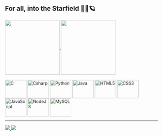 ## For all, into the Starfield 🚀💫🪐

<div>
  <a href="https://github.com/anuraghazra/github-readme-stats">
    <img height=180 align="center" src="https://github-readme-stats.vercel.app/api?username=GabrielSouzaAlmeida&&theme=tokyonight&show_icons=true&count_private=true" />
  </a>
  <a href="https://github.com/anuraghazra/convoychat">
    <img height=180 align="center" src="https://github-readme-stats.vercel.app/api/top-langs?username=GabrielSouzaAlmeida&layout=compact&langs_count=8&card_width=320&theme=tokyonight" />
  </a>
</div>

<div style="display: inline_block"><br>  
  <img align="center" alt="C" height="60" width="70" src="https://cdn.jsdelivr.net/gh/devicons/devicon/icons/c/c-original.svg"> 
  <img align="center" alt="Csharp" height="60" width="70" src="https://cdn.jsdelivr.net/gh/devicons/devicon/icons/csharp/csharp-original.svg">
  <img align="center" alt="Python" height="60" width="70" src="https://cdn.jsdelivr.net/gh/devicons/devicon/icons/python/python-original.svg" />
  <img align="center" alt="Java" height="60" width="70" src="https://cdn.jsdelivr.net/gh/devicons/devicon/icons/java/java-original-wordmark.svg"> 
  <img align="center" alt="HTML5" height="60" width="70" src="https://cdn.jsdelivr.net/gh/devicons/devicon/icons/html5/html5-original.svg"> 
  <img align="center" alt="CSS3" height="60" width="70" src="https://cdn.jsdelivr.net/gh/devicons/devicon/icons/css3/css3-original.svg"> 
  <img align="center" alt="JavaScript" height="60" width="70" src="https://cdn.jsdelivr.net/gh/devicons/devicon/icons/javascript/javascript-original.svg"> 
  <img align="center" alt="NodeJS" height="60" width="70" src="https://cdn.jsdelivr.net/gh/devicons/devicon/icons/nodejs/nodejs-original.svg"> 
  <img align="center" alt="MySQL" height="60" width="70" src="https://cdn.jsdelivr.net/gh/devicons/devicon/icons/mysql/mysql-original.svg"> 
</div>

---

<div>
  <a href="https://www.linkedin.com/in/gabriel-de-souza-almeida-b4581233a" target="_blank">
    <img src="https://img.shields.io/badge/LinkedIn-0077B5?style=for-the-badge&logo=linkedin&logoColor=white" target="_blank">
  </a>
  <a href="https://www.instagram.com/souzaalmeidag/" target="_blank">
    <img src="https://img.shields.io/badge/Instagram-E4405F?style=for-the-badge&logo=instagram&logoColor=white" target="_blank">
  </a>
</div>

